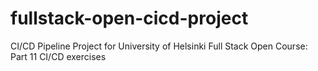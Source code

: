 # fullstack-open-cicd-project
CI/CD Pipeline Project for University of Helsinki Full Stack Open Course: Part 11 CI/CD exercises
